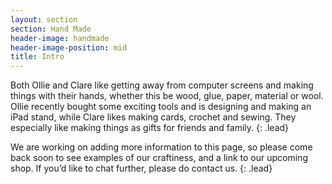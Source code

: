 ```yaml
---
layout: section
section: Hand Made
header-image: handmade
header-image-position: mid
title: Intro
---
```



Both Ollie and Clare like getting away from computer screens and making things with their hands, whether this be wood, glue, paper, material or wool. Ollie recently bought some exciting tools and is designing and making an iPad stand, while Clare likes making cards, crochet and sewing. They especially like making things as gifts for friends and family.
{: .lead}

We are working on adding more information to this page, so please come back soon to see examples of our craftiness, and a link to our upcoming shop. If you’d like to chat further, please do contact us.
{: .lead}